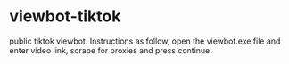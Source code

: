 # viewbot-tiktok
public tiktok viewbot. Instructions as follow, open the viewbot.exe file and enter video link, scrape for proxies and press continue.
